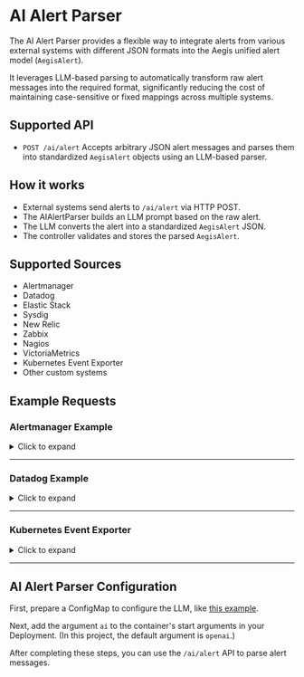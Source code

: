 # AI Alert Parser

The AI Alert Parser provides a flexible way to integrate alerts from various external systems with different JSON formats into the Aegis unified alert model (`AegisAlert`).

It leverages LLM-based parsing to automatically transform raw alert messages into the required format, significantly reducing the cost of maintaining case-sensitive or fixed mappings across multiple systems.

## Supported API

* `POST /ai/alert`
  Accepts arbitrary JSON alert messages and parses them into standardized `AegisAlert` objects using an LLM-based parser.

## How it works

* External systems send alerts to `/ai/alert` via HTTP POST.
* The AIAlertParser builds an LLM prompt based on the raw alert.
* The LLM converts the alert into a standardized `AegisAlert` JSON.
* The controller validates and stores the parsed `AegisAlert`.

## Supported Sources

* Alertmanager
* Datadog
* Elastic Stack
* Sysdig
* New Relic
* Zabbix
* Nagios
* VictoriaMetrics
* Kubernetes Event Exporter
* Other custom systems

## Example Requests

### Alertmanager Example

<details>
<summary>Click to expand</summary>

```bash
curl -X POST http://127.0.0.1:18080/ai/alert \
  -H "Content-Type: application/json" \
  -d '{
    "version": "4",
    "groupKey": "alert-group-odysseus004",
    "status": "firing",
    "receiver": "aegis",
    "groupLabels": {
      "alertname": "NodeOutOfDiskSpace"
    },
    "commonLabels": {
      "alertname": "NodeOutOfDiskSpace",
      "severity": "critical"
    },
    "commonAnnotations": {
      "summary": "Disk space issue detected on nodes"
    },
    "alerts": [
      {
        "status": "firing",
        "labels": {
          "alertname": "NodeOutOfDiskSpace",
          "kind": "Node",
          "instance": "odysseus004",
          "node": "odysseus004",
          "involved_object_name": "odysseus004",
          "namespace": "default"
        },
        "annotations": {
          "description": "Disk space is critically low on node odysseus004"
        },
        "startsAt": "2022-02-11T22:00:00Z",
        "endsAt": "0001-01-01T00:00:00Z",
        "fingerprint": "5f972974ccf1ee9b"
      }
    ]
  }'
```

</details>

---

### Datadog Example

<details>
<summary>Click to expand</summary>

```bash
curl -X POST http://127.0.0.1:18080/ai/alert \
  -H "Content-Type: application/json" \
  -d '{
    "title": "High CPU Usage on node01",
    "text": "CPU usage is above 90% on node01.",
    "priority": "P1",
    "alert_id": "123456",
    "tags": ["env:production", "service:nginx"],
    "host": "node01",
    "timestamp": "2025-06-04T04:00:00Z",
    "url": "https://app.datadoghq.com/logs?query=host:node01%20service:nginx"
  }'
```

</details>

---

### Kubernetes Event Exporter

<details>
<summary>Click to expand</summary>

```bash
curl -X POST http://127.0.0.1:18080/ai/alert \
  -H "Content-Type: application/json" \
  -d '{
    "event": {
      "type": "Warning",
      "reason": "Killing",
      "message": "Pod mypod was killed due to memory pressure",
      "source": {
        "component": "kubelet",
        "host": "node01"
      },
      "firstTimestamp": "2025-06-04T04:00:00Z",
      "lastTimestamp": "2025-06-04T04:05:00Z",
      "count": 1,
      "involvedObject": {
        "kind": "Pod",
        "name": "mypod",
        "namespace": "default",
        "uid": "abc123"
      },
      "metadata": {
        "namespace": "default",
        "name": "mypod",
        "uid": "abc123"
      }
    }
  }'
```

</details>

---

## AI Alert Parser Configuration

First, prepare a ConfigMap to configure the LLM, like [this example](../deploy/llm-config.yaml).

Next, add the argument `ai` to the container's start arguments in your Deployment. (In this project, the default argument is `openai`.)

After completing these steps, you can use the `/ai/alert` API to parse alert messages.
